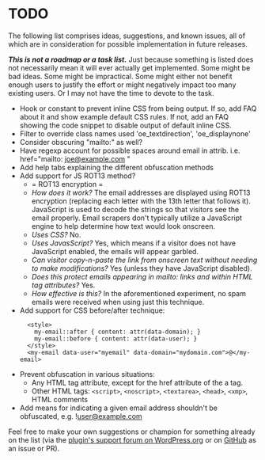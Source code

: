 # TODO

The following list comprises ideas, suggestions, and known issues, all of which are in consideration for possible implementation in future releases.

***This is not a roadmap or a task list.*** Just because something is listed does not necessarily mean it will ever actually get implemented. Some might be bad ideas. Some might be impractical. Some might either not benefit enough users to justify the effort or might negatively impact too many existing users. Or I may not have the time to devote to the task.

* Hook or constant to prevent inline CSS from being output. If so, add FAQ about it and show example default CSS rules. If not, add an FAQ showing the code snippet to disable output of default inline CSS.
* Filter to override class names used 'oe_textdirection', 'oe_displaynone'
* Consider obscuring "mailto:" as well?
* Have regexp account for possible spaces around email in attrib. i.e. href="mailto: joe@example.com "
* Add help tabs explaining the different obfuscation methods
* Add support for JS ROT13 method?
  * = ROT13 encryption =
  * *How does it work?* The email addresses are displayed using ROT13 encryption (replacing each letter with the 13th letter that follows it). JavaScript is used to decode the strings so that visitors see the email properly. Email scrapers don't typically utilize a JavaScript engine to help determine how text would look onscreen.
  * *Uses CSS?* No.
  * *Uses JavasScript?* Yes, which means if a visitor does not have JavaScript enabled, the emails will appear garbled.
  * *Can visitor copy-n-paste the link from onscreen text without needing to make modifications?* Yes (unless they have JavaScript disabled).
  * *Does this protect emails appearing in mailto: links and within HTML tag attributes?* Yes.
  * *How effective is this?* In the aforementioned experiment, no spam emails were received when using just this technique.
* Add support for CSS before/after technique:
  ```
    <style>
      my-email::after { content: attr(data-domain); }
      my-email::before { content: attr(data-user); }
    </style>
    <my-email data-user="myemail" data-domain="mydomain.com">@</my-email>
  ```
* Prevent obfuscation in various situations:
  * Any HTML tag attribute, except for the href attribute of the a tag.
  * Other HTML tags: `<script>`, `<noscript>`, `<textarea>`, `<head>`, `<xmp>`, HTML comments
* Add means for indicating a given email address shouldn't be obfuscated, e.g. !user@example.com
 
Feel free to make your own suggestions or champion for something already on the list (via the [plugin's support forum on WordPress.org](https://wordpress.org/support/plugin/obfuscate-email/) or on [GitHub](https://github.com/coffee2code/obfuscate-email/) as an issue or PR).